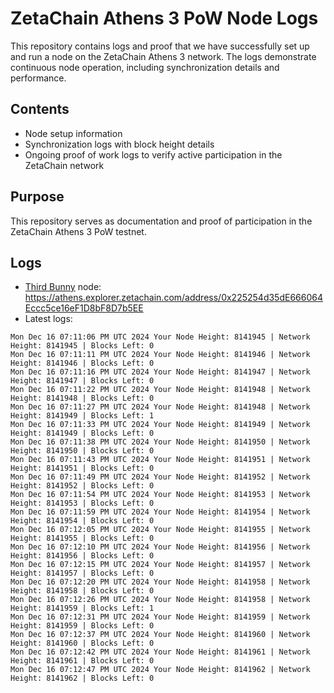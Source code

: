 # ZetaChain Athens 3 PoW Node Logs
This repository contains logs and proof that we have successfully set up and run a node on the ZetaChain Athens 3 network. The logs demonstrate continuous node operation, including synchronization details and performance.

## Contents
- Node setup information
- Synchronization logs with block height details
- Ongoing proof of work logs to verify active participation in the ZetaChain network

## Purpose
This repository serves as documentation and proof of participation in the ZetaChain Athens 3 PoW testnet.

## Logs

- [Third Bunny](https://thirdbunny.xyz/) node: https://athens.explorer.zetachain.com/address/0x225254d35dE666064Eccc5ce16eF1D8bF8D7b5EE
- Latest logs:
```
Mon Dec 16 07:11:06 PM UTC 2024 Your Node Height: 8141945 | Network Height: 8141945 | Blocks Left: 0
Mon Dec 16 07:11:11 PM UTC 2024 Your Node Height: 8141946 | Network Height: 8141946 | Blocks Left: 0
Mon Dec 16 07:11:16 PM UTC 2024 Your Node Height: 8141947 | Network Height: 8141947 | Blocks Left: 0
Mon Dec 16 07:11:22 PM UTC 2024 Your Node Height: 8141948 | Network Height: 8141948 | Blocks Left: 0
Mon Dec 16 07:11:27 PM UTC 2024 Your Node Height: 8141948 | Network Height: 8141949 | Blocks Left: 1
Mon Dec 16 07:11:33 PM UTC 2024 Your Node Height: 8141949 | Network Height: 8141949 | Blocks Left: 0
Mon Dec 16 07:11:38 PM UTC 2024 Your Node Height: 8141950 | Network Height: 8141950 | Blocks Left: 0
Mon Dec 16 07:11:43 PM UTC 2024 Your Node Height: 8141951 | Network Height: 8141951 | Blocks Left: 0
Mon Dec 16 07:11:49 PM UTC 2024 Your Node Height: 8141952 | Network Height: 8141952 | Blocks Left: 0
Mon Dec 16 07:11:54 PM UTC 2024 Your Node Height: 8141953 | Network Height: 8141953 | Blocks Left: 0
Mon Dec 16 07:11:59 PM UTC 2024 Your Node Height: 8141954 | Network Height: 8141954 | Blocks Left: 0
Mon Dec 16 07:12:05 PM UTC 2024 Your Node Height: 8141955 | Network Height: 8141955 | Blocks Left: 0
Mon Dec 16 07:12:10 PM UTC 2024 Your Node Height: 8141956 | Network Height: 8141956 | Blocks Left: 0
Mon Dec 16 07:12:15 PM UTC 2024 Your Node Height: 8141957 | Network Height: 8141957 | Blocks Left: 0
Mon Dec 16 07:12:20 PM UTC 2024 Your Node Height: 8141958 | Network Height: 8141958 | Blocks Left: 0
Mon Dec 16 07:12:26 PM UTC 2024 Your Node Height: 8141958 | Network Height: 8141959 | Blocks Left: 1
Mon Dec 16 07:12:31 PM UTC 2024 Your Node Height: 8141959 | Network Height: 8141959 | Blocks Left: 0
Mon Dec 16 07:12:37 PM UTC 2024 Your Node Height: 8141960 | Network Height: 8141960 | Blocks Left: 0
Mon Dec 16 07:12:42 PM UTC 2024 Your Node Height: 8141961 | Network Height: 8141961 | Blocks Left: 0
Mon Dec 16 07:12:47 PM UTC 2024 Your Node Height: 8141962 | Network Height: 8141962 | Blocks Left: 0
```

